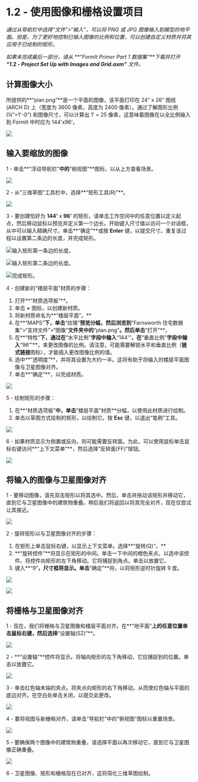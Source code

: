 # 1.2 - 使用图像和栅格设置项目

_通过从导航栏中选择“文件”>“输入”，可以将 PNG 或 JPG 图像输入到模型的地平面。但是，为了更好地控制已输入图像的比例和位置，可以创建自定义材质并将其应用于已绘制的矩形。_

_如果未完成最后一部分，请从_ _**“FormIt Primer Part 1 数据集”**下载并打开_ _**“1.2 - Project Set Up with Images and Grid.axm”**_ _文件。_

## **计算图像大小**

所提供的**“plan.png”**是一个平面的图像，该平面打印在 24” x 26” 图纸 (ARCH D) 上（宽度为 3600 像素，高度为 2400 像素）。通过了解图形比例 (¼"=1'-0") 和图像尺寸，可以计算出 1’ = 25 像素，这意味着图像在以全比例输入到 FormIt 中时应为 144'x96'。

![](../../.gitbook/assets/0%20%281%29.png)

## **输入要缩放的图像**

1 - 单击**“浮动导航栏”**中的**“俯视图”**图标，以从上方查看场景。

![](../../.gitbook/assets/1%20%281%29.png)

2 - 从“三维草图”工具栏中，选择**“矩形工具(R)”**。

![](../../.gitbook/assets/2%20%281%29.png)

3 - 要创建恰好为 **144’** x **96’** 的矩形，请单击工作空间中的任意位置以定义起点，然后移动鼠标以预览并定义第一个边长。开始键入尺寸值以访问一个对话框，从中可以输入精确尺寸。单击**“确定”**或按 **Enter** 键，以提交尺寸。重复该过程以设置第二条边的长度，并完成矩形。

![输入矩形第一条边的长度。](../../.gitbook/assets/3%20%281%29.png)

![输入矩形第二条边的长度。](../../.gitbook/assets/4%20%281%29.png)

![完成矩形。](../../.gitbook/assets/5%20%281%29.png)

4 - 创建新的“楼层平面”材质的步骤：

1. 打开**“材质选项板”**。
2. 单击 **+** 图标，以创建新材质。
3. 将新材质命名为**“楼层平面”。**
4. 在**“MAPS”**下，单击**“纹理”**预览分幅，然后浏览到**“Farnsworth 住宅数据集”>“支持文件”>“图像”**文件夹中的**“plan.png”**。然后单击**“打开”**。
5. 在**“特性”**下，通过在**“水平比例”**字段中输入**“144'”**、在**“垂直比例”**字段中输入**“96'”**，来更改图像的比例。请注意，可能需要解锁水平和垂直比例（**链式链接**图标），才能插入更改图像比例的值。
6. 选中**“透明度”**，并将其设置为大约一半。这将有助于将输入的楼层平面图像与卫星图像对齐。
7. 单击**“确定”**，以完成材质。

![](../../.gitbook/assets/create-1.png)

5 - 绘制矩形的步骤：

1. 在**“材质选项板”**中，单击**“楼层平面”材质**分幅，以使用此材质进行绘制。
2. 单击以草图方式绘制的矩形，以绘制它。按 **Esc** 键，以退出“笔刷”工具。

![](../../.gitbook/assets/7.jpeg)

6 - 如果材质显示为倒置或反向，则可能需要反转面。为此，可以使用鼠标单击鼠标右键访问**“上下文菜单”**，然后选择“反转面(FF)”按钮。

![](../../.gitbook/assets/8.png)

## **将输入的图像与卫星图像对齐**

1 - 要移动图像，请先双击矩形以将其选中。然后，单击并拖动该矩形并移动它，直到它与卫星图像中的建筑物重叠。稍后我们将返回以将其完全对齐，现在仅尝试让其接近。

![](../../.gitbook/assets/9.png)

2 - 旋转矩形以与卫星图像对齐的步骤：

1. 在矩形上单击鼠标右键，以显示上下文菜单。选择**“旋转(Q)”。**
2. **“旋转控件”**将显示在矩形的中间。单击一下中间的橙色夹点，以选中该控件。将控件向矩形的左下角移动。它将捕捉到角点。单击以放置它。
3. 键入**“9”**，尺寸框将显示。单击**“确定”**将，以将矩形逆时针旋转 9 度。

![](../../.gitbook/assets/10.png)

![](../../.gitbook/assets/11.png)

## **将栅格与卫星图像对齐**

1 - 现在，我们将栅格与卫星图像和楼层平面对齐。在**“地平面”**上的任意位置单击鼠标右键，然后选择**“设置轴(SZ)”**。

![](../../.gitbook/assets/12.png)

2 - **“设置轴”**控件将显示。将轴向矩形的左下角移动，它应捕捉到的位置。单击以放置它。

![](../../.gitbook/assets/13.png)

3 - 单击红色轴末端的夹点。将夹点向矩形的右下角移动，从而使红色轴与平面的底边对齐。在空白处单击关闭，以提交此更改。

![](../../.gitbook/assets/14.png)

4 - 要将视图与新栅格对齐，请单击“导航栏”中的“俯视图”图标以重置场景。

![](../../.gitbook/assets/15.png)

5 - 要确保两个图像中的建筑物重叠，请选择平面以再次移动它，直到它与卫星图像正确重叠。

![](../../.gitbook/assets/16.png)

6 - 卫星图像、矩形和栅格现在已对齐，这将简化三维草图绘制。


